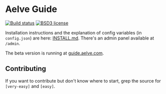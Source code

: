 # Aelve Guide

[![Build status](https://secure.travis-ci.org/aelve/guide.svg)](https://travis-ci.org/aelve/guide)
[![BSD3 license](https://img.shields.io/badge/license-BSD3-blue.svg)](https://github.com/aelve/guide/blob/master/LICENSE)

Installation instructions and the explanation of config variables (in `config.json`) are here: [INSTALL.md](INSTALL.md). There's an admin panel available at `/admin`.

The beta version is running at [guide.aelve.com](http://guide.aelve.com).

## Contributing

If you want to contribute but don't know where to start, grep the source for
`[very-easy]` and `[easy]`.
